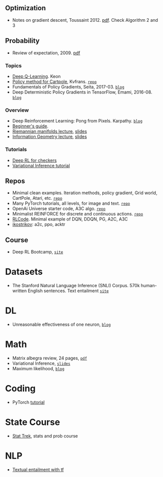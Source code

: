 

## Optimization
- Notes on gradient descent, Toussaint 2012. [pdf](http://ipvs.informatik.uni-stuttgart.de/mlr/marc/notes/gradientDescent.pdf). Check Algorithm 2 and 3

## Probability
- Review of expectation, 2009. [pdf](http://math.arizona.edu/~jwatkins/g-expectation.pdf)

### Topics
- [Deep Q-Learning](https://keon.io/deep-q-learning/). Keon
- [Policy method for Cartpole](http://kvfrans.com/simple-algoritms-for-solving-cartpole/), Kvfrans. [`repo`](https://github.com/kvfrans/openai-cartpole/blob/master/cartpole-policygradient.py)
- Fundamentals of Policy Gradients, Seita, 2017-03. [`blog`](https://danieltakeshi.github.io/2017/03/28/going-deeper-into-reinforcement-learning-fundamentals-of-policy-gradients/)
- Deep Deterministic Policy Gradients in TensorFlow, Emami, 2016-08. [`blog`](http://pemami4911.github.io/blog/2016/08/21/ddpg-rl.html#References)

### Overview
- Deep Reinforcement Learning: Pong from Pixels. Karpathy. [`blog`](http://karpathy.github.io/2016/05/31/rl/)
- [Beginner's guide](https://www.analyticsvidhya.com/blog/2017/01/introduction-to-reinforcement-learning-implementation/).
- [Riemannian manifolds lecture](https://www.youtube.com/watch?v=MtZV82LCNHc), [slides](https://www.robots.ox.ac.uk/~vgg/rg/slides/Oxford-Mar-2014.pdf)
- [Information Geometry lecture](https://www.youtube.com/watch?v=zmUMBLEHhZg), [slides](http://videolectures.net/mlss05us_dasgupta_ig/)

### Tutorials
- [Deep RL for checkers](https://chrislarson1.github.io/blog/2016/05/30/cnn-checkers/)
- [Variational Inference tutorial](https://github.com/philschulz/VITutorial.git)

## Repos
- Minimal clean examples. Iteration methods, policy gradient, Grid world, CartPole, Atari, etc. [`repo`](https://github.com/rlcode/reinforcement-learning)
- Many PyTorch tutorials, all levels, for image and text. [`repo`](https://github.com/yunjey/pytorch-tutorial)
- OpenAi Universe starter code, A3C algo. [`repo`](https://github.com/openai/universe-starter-agent)
- Minimalist REINFORCE for discrete and continuous actions. [`repo`](https://github.com/JamesChuanggg/pytorch-REINFORCE)
- [RLCode](https://github.com/rlcode/reinforcement-learning). Minimal example of DQN, DDQN, PG, A2C, A3C
- [ikostrikov](https://github.com/ikostrikov/pytorch-a2c-ppo-acktr): a2c, ppo, acktr

## Course
- Deep RL Bootcamp, [`site`](https://sites.google.com/view/deep-rl-bootcamp/lectures)

# Datasets
- The Stanford Natural Language Inference (SNLI) Corpus. 570k human-written English sentences. Text entailment [`site`](https://nlp.stanford.edu/projects/snli/)

# DL
- Unreasonable effectiveness of one neuron, [`blog`](https://rakeshchada.github.io/Sentiment-Neuron.html)

# Math
- Matrix albegra review, 24 pages, [`pdf`](http://faculty.uml.edu/adoerr/92.321/pdf/week6.pdf)
- Variational Inference, [`slides`](http://shakirm.com/papers/VITutorial.pdf)
- Maximum likelihood, [`blog`](http://suriyadeepan.github.io/2017-01-22-mle-linear-regression/)

# Coding
- PyTorch [tutorial](https://medium.com/towards-data-science/pytorch-tutorial-distilled-95ce8781a89c)

# State Course
- [Stat Trek](http://stattrek.com/), stats and prob course

# NLP
- [Textual entailment with tf](https://www.oreilly.com/learning/textual-entailment-with-tensorflow)

